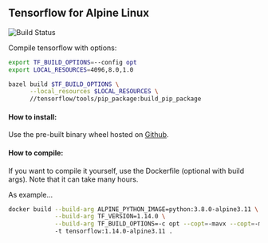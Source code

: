 ## Tensorflow for Alpine Linux

![Build Status](https://github.com/AfsmNGhr/alpine-tensorflow/workflows/.github/workflows/Build%20Wheel/badge.svg)

Compile tensorflow with options:

```sh
export TF_BUILD_OPTIONS=--config opt
export LOCAL_RESOURCES=4096,8.0,1.0

bazel build $TF_BUILD_OPTIONS \
      --local_resources $LOCAL_RESOURCES \
      //tensorflow/tools/pip_package:build_pip_package
```

#### How to install:

Use the pre-built binary wheel hosted on [Github](https://github.com/AfsmNGhr/alpine-tensorflow/releases).

#### How to compile:

If you want to compile it yourself, use the Dockerfile (optional with build args). Note that it can take many hours.

As example...

```sh
docker build --build-arg ALPINE_PYTHON_IMAGE=python:3.8.0-alpine3.11 \
             --build-arg TF_VERSION=1.14.0 \
             --build-arg TF_BUILD_OPTIONS=-c opt --copt=-mavx --copt=-mavx2 --copt=-mfma --copt=-mfpmath=both --copt=-msse4.2
             -t tensorflow:1.14.0-alpine3.11 .
```
